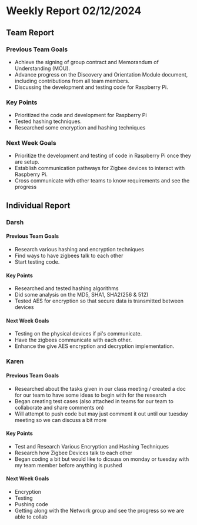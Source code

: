 # Weekly Report 02/12/2024


## Team Report

### Previous Team Goals
- Achieve the signing of group contract and Memorandum of Understanding (MOU).
- Advance progress on the Discovery and Orientation Module document, including contributions from all team members.
- Discussing the development and testing code for Raspberry Pi. 


### Key Points

- Prioritized the code and development for Raspberry Pi
- Tested hashing techniques.
- Researched some encryption and hashing techniques

### Next Week Goals
- Prioritize the development and testing of code in Raspberry Pi once they are setup.
- Establish communication pathways for Zigbee devices to interact with Raspberry Pi.
- Cross communicate with other teams to know requirements and see the progress

## Individual Report

### Darsh

#### Previous Team Goals
- Research various hashing and encryption techniques
- Find ways to have zigbees talk to each other
- Start testing code.

#### Key Points
- Researched and tested hashing algorithms
- Did some analysis on the MD5, SHA1, SHA2(256 & 512)
- Tested AES for encryption so that secure data is transmitted between devices

#### Next Week Goals
- Testing on the physical devices if pi's communicate.
- Have the zigbees communicate with each other.
- Enhance the give AES encryption and decryption implementation.

### Karen

#### Previous Team Goals
- Researched about the tasks given in our class meeting / created a doc for our team to have some ideas to begin with for the research
- Began creating test cases (also attached in teams for our team to collaborate and share comments on)
- Will attempt to push code but may just comment it out until our tuesday meeting so we can discuss a bit more 

#### Key Points
- Test and Research Various Encryption and Hashing Techniques
- Research how Zigbee Devices talk to each other
- Began coding a bit but would like to dicsuss on monday or tuesday with my team member before anything is pushed 

#### Next Week Goals
- Encryption
- Testing
- Pushing code
- Getting along with the Network group and see the progress so we are able to collab 
